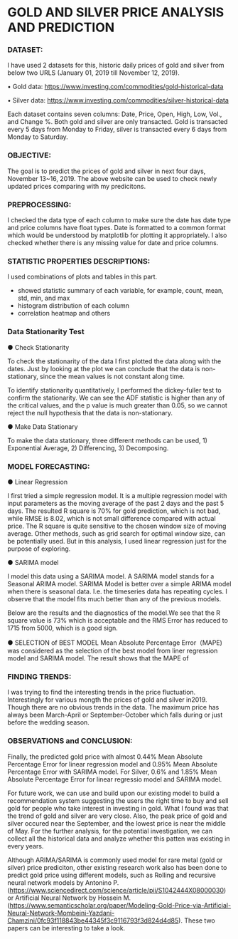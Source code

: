 # GOLD AND SILVER PRICE ANALYSIS AND PREDICTION

### DATASET:

I have used 2 datasets for this, historic daily prices of gold and silver from below two URLS (January 01, 2019 till November 12, 2019). 

• Gold data: https://www.investing.com/commodities/gold-historical-data

• Silver data: https://www.investing.com/commodities/silver-historical-data

Each dataset contains seven columns: Date, Price, Open, High, Low, Vol., and Change %. Both gold and silver are only transacted. Gold is transacted every 5 days from Monday to Friday, silver is transacted every 6 days from Monday to Saturday.

### OBJECTIVE:

The goal is to predict the prices of gold and silver in next four days, November 13~16, 2019. The above website can be used to check newly updated prices comparing with my predicitons. 

### PREPROCESSING:

I checked the data type of each column to make sure the date has date type and price columns have float types. Date is formatted to a common format which would be understood by matplotlib for plotting it appropriately. I also checked whether there is any missing value for date and price columns. 

### STATISTIC PROPERTIES DESCRIPTIONS:

I used combinations of plots and tables in this part. 
  - showed statistic summary of each variable, for example, count, mean, std, min, and max
  - histogram distribution of each column 
  - correlation heatmap and others

### Data Stationarity Test 

● Check Stationarity

To check the stationarity of the data I first plotted the data along with the dates.
Just by looking at the plot we can conclude that the data is non-stationary, since the mean values is not constant along time.

To identify stationarity quantitatively, I performed the dickey-fuller test to confirm the stationarity. We can see the ADF statistic is higher than any of the critical values, and the p value is much greater than 0.05, so we cannot reject the null hypothesis that the data is non-stationary.

● Make Data Stationary

To make the data stationary, three different methods can be used, 1) Exponential Average, 2) Differencing, 3) Decomposing. 

### MODEL FORECASTING:

● Linear Regression

I  first tried a simple regression model. It is a multiple regression model with
input parameters as the moving average of the past 2 days and the past 5 days. The resulted R square is 70% for gold prediction, which is not bad, while RMSE is 8.02, which is not small difference compared with actual price. The R square is quite sensitive to the chosen window size of moving average. Other methods, such as grid search for optimal window size, can be potentially used. But in this analysis, I used linear regression just for the purpose of exploring. 

● SARIMA model

I model this data using a SARIMA model. A SARIMA model stands for a Seasonal ARIMA model. SARIMA Model is better over a simple ARIMA model when there is seasonal data. I.e. the timeseries data has repeating cycles. I observe that the model fits much better than any of the previous models.

Below are the results and the diagnostics of the model.We see that the R square value is 73% which is acceptable and the RMS Error has
reduced to 1715 from 5000, which is a good sign.

● SELECTION of BEST MODEL
Mean Absolute Percentage Error（MAPE) was considered as the selection of the best model from liner regression model and SARIMA model. The result shows that the MAPE of 

### FINDING TRENDS:

I was trying to find the interesting trends in the price fluctuation. Interestingly for various mongth the prices of gold and silver in2019. Though there are no obvious trends in the data. The maximum price has always been March-April or September-October which falls during or just before the wedding season.


### OBSERVATIONS and CONCLUSION:

Finally, the predicted gold price with almost 0.44% Mean Absolute Percentage Error for linear regression model and 0.95% Mean Absolute Percentage Error with SARIMA model. For Silver, 0.6% and 1.85% Mean Absolute Percentage Error for linear regressio model and SARIMA model.

For future work, we can use and build upon our existing model to build a recommendation system suggesting the users the right time to buy and sell gold for people who take interest in investing in gold. What I found was that the trend of gold and silver are very close. Also, the peak price of gold and silver occured near the September, and the lowest price is near the middle of May. For the further analysis, for the potential investigation, we can collect all the historical data and analyze whether this patten was existing in every years. 

Although ARIMA/SARIMA is commonly used model for rare metal (gold or silver) price prediciton, other existing research work also has been done to predict gold price using different models, such as Rolling and recursive neural network models by Antonino P. (https://www.sciencedirect.com/science/article/pii/S1042444X08000030) or Artificial Neural Network by Hossein M. (https://www.semanticscholar.org/paper/Modeling-Gold-Price-via-Artificial-Neural-Network-Mombeini-Yazdani-Chamzini/0fc93f118843be44345f3c9116793f3d824d4d85). These two papers can be interesting to take a look. 
